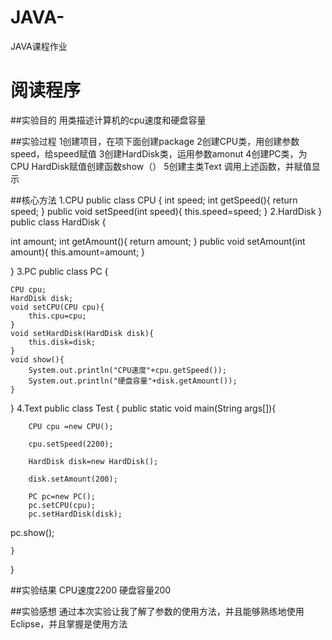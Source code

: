 # JAVA-
JAVA课程作业

# 阅读程序

##实验目的
用类描述计算机的cpu速度和硬盘容量

##实验过程
1创建项目，在项下面创建package
2创建CPU类，用创建参数speed，给speed赋值
3创建HardDisk类，运用参数amonut
4创建PC类，为CPU HardDisk赋值创建函数show（）
5创建主类Text 调用上述函数，并赋值显示

##核心方法
1.CPU
public class CPU {
	int speed;
	int getSpeed(){
		return speed;
	}
	public void setSpeed(int speed){
		this.speed=speed;
	}
2.HardDisk
}
public class HardDisk {

int amount;
int getAmount(){
	return amount;
}
public void setAmount(int amount){
	this.amount=amount;
}

}
3.PC
public class PC {

	CPU cpu;
	HardDisk disk;
	void setCPU(CPU cpu){
		this.cpu=cpu;
	}
	void setHardDisk(HardDisk disk){
		this.disk=disk;	
	}
	void show(){
		System.out.println("CPU速度"+cpu.getSpeed());
		System.out.println("硬盘容量"+disk.getAmount());
	}

}
4.Text
public class Test {
	public static void main(String args[]){
		
		CPU cpu =new CPU();
		
		cpu.setSpeed(2200);
		
		HardDisk disk=new HardDisk();
		
		disk.setAmount(200);
		
		PC pc=new PC();
		pc.setCPU(cpu);
		pc.setHardDisk(disk);
pc.show();
		
	}

}

##实验结果
CPU速度2200
硬盘容量200

##实验感想
通过本次实验让我了解了参数的使用方法，并且能够熟练地使用Eclipse，并且掌握是使用方法
